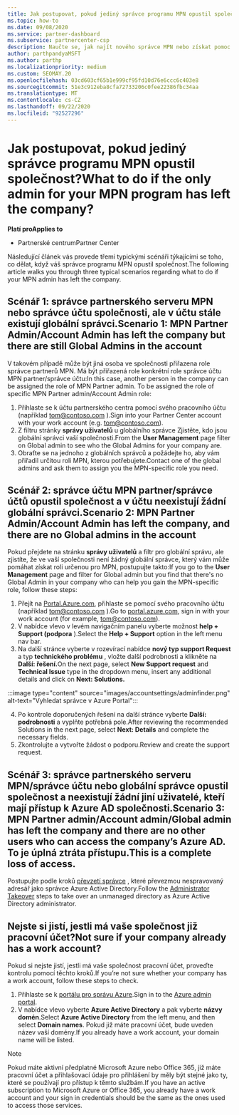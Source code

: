 ```yaml
---
title: Jak postupovat, pokud jediný správce programu MPN opustil společnost?
ms.topic: how-to
ms.date: 09/08/2020
ms.service: partner-dashboard
ms.subservice: partnercenter-csp
description: Naučte se, jak najít nového správce MPN nebo získat pomoc od globálního správce vaší společnosti. Přečtěte si také, jak přidat nového globálního správce centra partnerů.
author: parthpandyaMSFT
ms.author: parthp
ms.localizationpriority: medium
ms.custom: SEOMAY.20
ms.openlocfilehash: 03cd603cf65b1e999cf95fd10d76e6ccc6c403e8
ms.sourcegitcommit: 51e3c912eba8cfa72733206c0fee22386fbc34aa
ms.translationtype: MT
ms.contentlocale: cs-CZ
ms.lasthandoff: 09/22/2020
ms.locfileid: "92527296"
---
```

# <a name="what-to-do-if-the-only-admin-for-your-mpn-program-has-left-the-company"></a><span data-ttu-id="86e35-103">Jak postupovat, pokud jediný správce programu MPN opustil společnost?</span><span class="sxs-lookup"><span data-stu-id="86e35-103">What to do if the only admin for your MPN program has left the company?</span></span>

<span data-ttu-id="86e35-104">**Platí pro**</span><span class="sxs-lookup"><span data-stu-id="86e35-104">**Applies to**</span></span>

- <span data-ttu-id="86e35-105">Partnerské centrum</span><span class="sxs-lookup"><span data-stu-id="86e35-105">Partner Center</span></span>

<span data-ttu-id="86e35-106">Následující článek vás provede třemi typickými scénáři týkajícími se toho, co dělat, když váš správce programu MPN opustil společnost.</span><span class="sxs-lookup"><span data-stu-id="86e35-106">The following article walks you through three typical scenarios regarding what to do if your MPN admin has left the company.</span></span>

## <a name="scenario-1-mpn-partner-adminaccount-admin-has-left-the-company-but-there-are-still-global-admins-in-the-account"></a><span data-ttu-id="86e35-107">Scénář 1: správce partnerského serveru MPN nebo správce účtu společnosti, ale v účtu stále existují globální správci.</span><span class="sxs-lookup"><span data-stu-id="86e35-107">Scenario 1: MPN Partner Admin/Account Admin has left the company but there are still Global Admins in the account</span></span>

<span data-ttu-id="86e35-108">V takovém případě může být jiná osoba ve společnosti přiřazena role správce partnerů MPN. Má být přiřazená role konkrétní role správce účtu MPN partner/správce účtu:</span><span class="sxs-lookup"><span data-stu-id="86e35-108">In this case, another person in the company can be assigned the role of MPN Partner admin. To be assigned the role of specific MPN Partner admin/Account Admin role:</span></span>

1. <span data-ttu-id="86e35-109">Přihlaste se k účtu partnerského centra pomocí svého pracovního účtu (například tom@contoso.com ).</span><span class="sxs-lookup"><span data-stu-id="86e35-109">Sign into your Partner Center account with your work account (e.g. tom@contoso.com).</span></span>
1. <span data-ttu-id="86e35-110">Z filtru stránky **správy uživatelů** u globálního správce Zjistěte, kdo jsou globální správci vaší společnosti.</span><span class="sxs-lookup"><span data-stu-id="86e35-110">From the **User Management** page filter on Global admin to see who the Global Admins for your company are.</span></span> 
1. <span data-ttu-id="86e35-111">Obraťte se na jednoho z globálních správců a požádejte ho, aby vám přiřadil určitou roli MPN, kterou potřebujete.</span><span class="sxs-lookup"><span data-stu-id="86e35-111">Contact one of the global admins and ask them to assign you the MPN-specific role you need.</span></span> 

## <a name="scenario-2-mpn-partner-adminaccount-admin-has-left-the-company-and-there-are-no-global-admins-in-the-account"></a><span data-ttu-id="86e35-112">Scénář 2: správce účtu MPN partner/správce účtů opustil společnost a v účtu neexistují žádní globální správci.</span><span class="sxs-lookup"><span data-stu-id="86e35-112">Scenario 2: MPN Partner Admin/Account Admin has left the company, and there are no Global admins in the account</span></span> 

<span data-ttu-id="86e35-113">Pokud přejdete na stránku **správy uživatelů** a filtr pro globální správu, ale zjistíte, že ve vaší společnosti není žádný globální správce, který vám může pomáhat získat roli určenou pro MPN, postupujte takto:</span><span class="sxs-lookup"><span data-stu-id="86e35-113">If you go to the **User Management** page and filter for Global admin but you find that there's no Global Admin in your company who can help you gain the MPN-specific role, follow these steps:</span></span>

1. <span data-ttu-id="86e35-114">Přejít na [Portal.Azure.com](https://ms.portal.azure.com/), přihlaste se pomocí svého pracovního účtu (například tom@contoso.com ).</span><span class="sxs-lookup"><span data-stu-id="86e35-114">Go to [portal.azure.com](https://ms.portal.azure.com/), sign in with your work account (for example, tom@contoso.com).</span></span> 
1. <span data-ttu-id="86e35-115">V nabídce vlevo v levém navigačním panelu vyberte možnost **help + Support (podpora** ).</span><span class="sxs-lookup"><span data-stu-id="86e35-115">Select the **Help + Support** option in the left menu nav bar.</span></span>
1. <span data-ttu-id="86e35-116">Na další stránce vyberte v rozevírací nabídce **nový typ support Request** a typ **technického problému** , vložte další podrobnosti a klikněte na **Další: řešení.**</span><span class="sxs-lookup"><span data-stu-id="86e35-116">On the next page, select **New Support request** and **Technical Issue** type in the dropdown menu, insert any additional details and click on **Next: Solutions.**</span></span>

:::image type="content" source="images/accountsettings/adminfinder.png" alt-text="Vyhledat správce v Azure Portal":::

4. <span data-ttu-id="86e35-118">Po kontrole doporučených řešení na další stránce vyberte **Další: podrobnosti** a vyplňte potřebná pole.</span><span class="sxs-lookup"><span data-stu-id="86e35-118">After reviewing the recommended Solutions in the next page, select **Next: Details** and complete the necessary fields.</span></span>
1. <span data-ttu-id="86e35-119">Zkontrolujte a vytvořte žádost o podporu.</span><span class="sxs-lookup"><span data-stu-id="86e35-119">Review and create the support request.</span></span>


## <a name="scenario-3-mpn-partner-adminaccount-adminglobal-admin-has-left-the-company-and-there-are-no-other-users-who-can-access-the-companys-azure-ad-this-is-a-complete-loss-of-access"></a><span data-ttu-id="86e35-120">Scénář 3: správce partnerského serveru MPN/správce účtu nebo globální správce opustil společnost a neexistují žádní jiní uživatelé, kteří mají přístup k Azure AD společnosti.</span><span class="sxs-lookup"><span data-stu-id="86e35-120">Scenario 3: MPN Partner admin/Account admin/Global admin has left the company and there are no other users who can access the company’s Azure AD.</span></span> <span data-ttu-id="86e35-121">To je úplná ztráta přístupu.</span><span class="sxs-lookup"><span data-stu-id="86e35-121">This is a complete loss of access.</span></span>

<span data-ttu-id="86e35-122">Postupujte podle kroků [převzetí správce](/azure/active-directory/users-groups-roles/domains-admin-takeover#internal-admin-takeover) , které převezmou nespravovaný adresář jako správce Azure Active Directory.</span><span class="sxs-lookup"><span data-stu-id="86e35-122">Follow the [Administrator Takeover](/azure/active-directory/users-groups-roles/domains-admin-takeover#internal-admin-takeover) steps to take over an unmanaged directory as Azure Active Directory administrator.</span></span>

## <a name="not-sure-if-your-company-already-has-a-work-account"></a><span data-ttu-id="86e35-123">Nejste si jistí, jestli má vaše společnost již pracovní účet?</span><span class="sxs-lookup"><span data-stu-id="86e35-123">Not sure if your company already has a work account?</span></span>

<span data-ttu-id="86e35-124">Pokud si nejste jistí, jestli má vaše společnost pracovní účet, proveďte kontrolu pomocí těchto kroků.</span><span class="sxs-lookup"><span data-stu-id="86e35-124">If you’re not sure whether your company has a work account, follow these steps to check.</span></span>

1. <span data-ttu-id="86e35-125">Přihlaste se k [portálu pro správu Azure](https://ms.portal.azure.com).</span><span class="sxs-lookup"><span data-stu-id="86e35-125">Sign in to the [Azure admin portal](https://ms.portal.azure.com).</span></span>
2. <span data-ttu-id="86e35-126">V nabídce vlevo vyberte **Azure Active Directory** a pak vyberte **názvy domén**.</span><span class="sxs-lookup"><span data-stu-id="86e35-126">Select **Azure Active Directory** from the left menu, and then select **Domain names**.</span></span>
<span data-ttu-id="86e35-127">Pokud již máte pracovní účet, bude uveden název vaší domény.</span><span class="sxs-lookup"><span data-stu-id="86e35-127">If you already have a work account, your domain name will be listed.</span></span>

>[!Note]
><span data-ttu-id="86e35-128">Pokud máte aktivní předplatné Microsoft Azure nebo Office 365, již máte pracovní účet a přihlašovací údaje pro přihlášení by měly být stejné jako ty, které se používají pro přístup k těmto službám.</span><span class="sxs-lookup"><span data-stu-id="86e35-128">If you have an active subscription to Microsoft Azure or Office 365, you already have a work account and your sign in credentials should be the same as the ones used to access those services.</span></span>